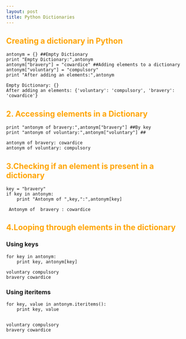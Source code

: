 ```yaml
---
layout: post
title: Python Dictionaries
---
```



## <span style="color:Orange; ">Creating a dictionary in Python</span>


    antonym = {} ##Empty Dictionary
    print "Empty Dictionary:",antonym
    antonym["bravery"] = "cowardice" ##Adding elements to a dictionary
    antonym["voluntary"] = "compulsory"
    print "After adding an elements:",antonym

    Empty Dictionary: {}
    After adding an elements: {'voluntary': 'compulsory', 'bravery': 'cowardice'}



## <span style="color:Orange; ">2. Accessing elements in a Dictionary</span>



    print "antonym of bravery:",antonym["bravery"] ##By key
    print "antonym of voluntary:",antonym["voluntary"] ##

    antonym of bravery: cowardice
    antonym of voluntary: compulsory


## <span style="color:Orange; ">3.Checking if an element is present in a dictionary</span>


    key = "bravery"
    if key in antonym:
        print "Antonym of ",key,":",antonym[key]

     Antonym of  bravery : cowardice


## <span style="color:Orange; ">4.Looping through elements in the dictionary</span>

### Using keys


    for key in antonym:
        print key, antonym[key]

    voluntary compulsory
    bravery cowardice


### Using iteritems


    for key, value in antonym.iteritems():
        print key, value
        

    voluntary compulsory
    bravery cowardice

